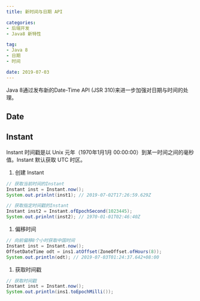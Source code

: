 ```yaml
---
title: 新时间与日期 API

categories:
- 后端开发
- Java8 新特性

tag:
- Java 8
- 日期
- 时间

date: 2019-07-03
---
```


Java 8通过发布新的Date-Time API (JSR 310)来进一步加强对日期与时间的处理。

## Date

## Instant
Instant 时间戳是以 Unix 元年（1970年1月1月 00:00:00）到某一时间之间的毫秒值。Instant 默认获取 UTC 时区。

1. 创建 Instant
```java
// 获取当前时间的Instant 
Instant inst = Instant.now();
System.out.prinlnt(inst1); // 2019-07-02T17:26:59.629Z

// 获取指定时间戳的Instant
Instant inst2 = Instant.ofEpochSecond(1023445);
System.out.prinlnt(inst2); // 1970-01-01T02:46:40Z
```

1. 偏移时间
```java
// 向前偏移8个小时获取中国时间
Instant inst = Instant.now();
OffsetDateTime odt = ins1.atOffset(ZoneOffset.ofHours(8));
System.out.println(odt); // 2019-07-03T01:24:37.642+08:00
```

1. 获取时间戳
```java
// 获取时间戳
Instant inst = Instant.now();
System.out.println(ins1.toEpochMilli());
```